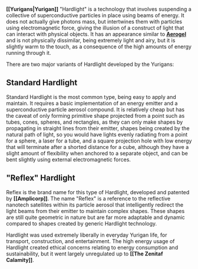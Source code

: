 **[[Yurigans|Yurigan]]** "Hardlight" is a technology that involves suspending a collective of superconductive particles in place using beams of energy. It does not actually give photons mass, but intertwines them with particles using electromagnetic force, giving the illusion of a construct of light that can interact with physical objects. It has an appearance similar to **[Aerogel](https://en.wikipedia.org/wiki/Aerogel)** and is not physically dissimilar, being extremely light and airy, but it is slightly warm to the touch, as a consequence of the high amounts of energy running through it.

There are two major variants of Hardlight developed by the Yurigans:
## Standard Hardlight
Standard Hardlight is the most common type, being easy to apply and maintain. It requires a basic implementation of an energy emitter and a superconductive particle aerosol compound. It is relatively cheap but has the caveat of only forming primitive shape projected from a point such as tubes, cones, spheres, and rectangles, as they can only make shapes by propagating in straight lines from their emitter, shapes being created by the natural path of light, so you would have lights evenly radiating from a point for a sphere, a laser for a tube, and a square projection hole with low energy that will terminate after a shorted distance for a cube, although they have a slight amount of flexibility when anchored to a separate object, and can be bent slightly using external electromagnetic forces.
## "Reflex" Hardlight
Reflex is the brand name for this type of Hardlight, developed and patented by **[[Amplicorp]]**. The name "Reflex" is a reference to the reflective nanotech satellites within its particle aerosol that intelligently redirect the light beams from their emitter to maintain complex shapes. These shapes are still quite geometric in nature but are far more adaptable and dynamic compared to shapes created by generic Hardlight technology.


Hardlight was used extremely liberally in everyday Yurigan life, for transport, construction, and entertainment. The high energy usage of Hardlight created ethical concerns relating to energy consumption and sustainability, but it went largely unregulated up to **[[The Zenitaf Calamity]]**.